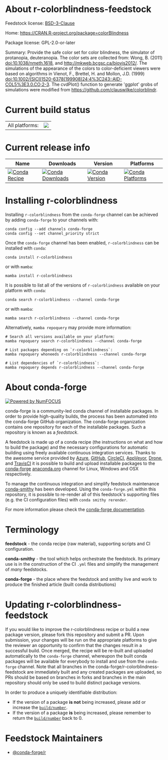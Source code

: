 About r-colorblindness-feedstock
================================

Feedstock license: [BSD-3-Clause](https://github.com/conda-forge/r-colorblindness-feedstock/blob/main/LICENSE.txt)

Home: https://CRAN.R-project.org/package=colorBlindness

Package license: GPL-2.0-or-later

Summary: Provide the safe color set for color blindness, the simulator of protanopia, deuteranopia. The color sets are collected from: Wong, B. (2011) <doi:10.1038/nmeth.1618>, and <http://mkweb.bcgsc.ca/biovis2012/>. The simulations of the appearance of the colors to color-deficient viewers were based on algorithms in Vienot, F., Brettel, H. and Mollon, J.D. (1999) <doi:10.1002/(SICI)1520-6378(199908)24:4%3C243::AID-COL5%3E3.0.CO;2-3>. The cvdPlot() function to generate 'ggplot' grobs of simulations were modified from <https://github.com/clauswilke/colorblindr>.

Current build status
====================


<table><tr><td>All platforms:</td>
    <td>
      <a href="https://dev.azure.com/conda-forge/feedstock-builds/_build/latest?definitionId=14642&branchName=main">
        <img src="https://dev.azure.com/conda-forge/feedstock-builds/_apis/build/status/r-colorblindness-feedstock?branchName=main">
      </a>
    </td>
  </tr>
</table>

Current release info
====================

| Name | Downloads | Version | Platforms |
| --- | --- | --- | --- |
| [![Conda Recipe](https://img.shields.io/badge/recipe-r--colorblindness-green.svg)](https://anaconda.org/conda-forge/r-colorblindness) | [![Conda Downloads](https://img.shields.io/conda/dn/conda-forge/r-colorblindness.svg)](https://anaconda.org/conda-forge/r-colorblindness) | [![Conda Version](https://img.shields.io/conda/vn/conda-forge/r-colorblindness.svg)](https://anaconda.org/conda-forge/r-colorblindness) | [![Conda Platforms](https://img.shields.io/conda/pn/conda-forge/r-colorblindness.svg)](https://anaconda.org/conda-forge/r-colorblindness) |

Installing r-colorblindness
===========================

Installing `r-colorblindness` from the `conda-forge` channel can be achieved by adding `conda-forge` to your channels with:

```
conda config --add channels conda-forge
conda config --set channel_priority strict
```

Once the `conda-forge` channel has been enabled, `r-colorblindness` can be installed with `conda`:

```
conda install r-colorblindness
```

or with `mamba`:

```
mamba install r-colorblindness
```

It is possible to list all of the versions of `r-colorblindness` available on your platform with `conda`:

```
conda search r-colorblindness --channel conda-forge
```

or with `mamba`:

```
mamba search r-colorblindness --channel conda-forge
```

Alternatively, `mamba repoquery` may provide more information:

```
# Search all versions available on your platform:
mamba repoquery search r-colorblindness --channel conda-forge

# List packages depending on `r-colorblindness`:
mamba repoquery whoneeds r-colorblindness --channel conda-forge

# List dependencies of `r-colorblindness`:
mamba repoquery depends r-colorblindness --channel conda-forge
```


About conda-forge
=================

[![Powered by
NumFOCUS](https://img.shields.io/badge/powered%20by-NumFOCUS-orange.svg?style=flat&colorA=E1523D&colorB=007D8A)](https://numfocus.org)

conda-forge is a community-led conda channel of installable packages.
In order to provide high-quality builds, the process has been automated into the
conda-forge GitHub organization. The conda-forge organization contains one repository
for each of the installable packages. Such a repository is known as a *feedstock*.

A feedstock is made up of a conda recipe (the instructions on what and how to build
the package) and the necessary configurations for automatic building using freely
available continuous integration services. Thanks to the awesome service provided by
[Azure](https://azure.microsoft.com/en-us/services/devops/), [GitHub](https://github.com/),
[CircleCI](https://circleci.com/), [AppVeyor](https://www.appveyor.com/),
[Drone](https://cloud.drone.io/welcome), and [TravisCI](https://travis-ci.com/)
it is possible to build and upload installable packages to the
[conda-forge](https://anaconda.org/conda-forge) [anaconda.org](https://anaconda.org/)
channel for Linux, Windows and OSX respectively.

To manage the continuous integration and simplify feedstock maintenance
[conda-smithy](https://github.com/conda-forge/conda-smithy) has been developed.
Using the ``conda-forge.yml`` within this repository, it is possible to re-render all of
this feedstock's supporting files (e.g. the CI configuration files) with ``conda smithy rerender``.

For more information please check the [conda-forge documentation](https://conda-forge.org/docs/).

Terminology
===========

**feedstock** - the conda recipe (raw material), supporting scripts and CI configuration.

**conda-smithy** - the tool which helps orchestrate the feedstock.
                   Its primary use is in the construction of the CI ``.yml`` files
                   and simplify the management of *many* feedstocks.

**conda-forge** - the place where the feedstock and smithy live and work to
                  produce the finished article (built conda distributions)


Updating r-colorblindness-feedstock
===================================

If you would like to improve the r-colorblindness recipe or build a new
package version, please fork this repository and submit a PR. Upon submission,
your changes will be run on the appropriate platforms to give the reviewer an
opportunity to confirm that the changes result in a successful build. Once
merged, the recipe will be re-built and uploaded automatically to the
`conda-forge` channel, whereupon the built conda packages will be available for
everybody to install and use from the `conda-forge` channel.
Note that all branches in the conda-forge/r-colorblindness-feedstock are
immediately built and any created packages are uploaded, so PRs should be based
on branches in forks and branches in the main repository should only be used to
build distinct package versions.

In order to produce a uniquely identifiable distribution:
 * If the version of a package **is not** being increased, please add or increase
   the [``build/number``](https://docs.conda.io/projects/conda-build/en/latest/resources/define-metadata.html#build-number-and-string).
 * If the version of a package **is** being increased, please remember to return
   the [``build/number``](https://docs.conda.io/projects/conda-build/en/latest/resources/define-metadata.html#build-number-and-string)
   back to 0.

Feedstock Maintainers
=====================

* [@conda-forge/r](https://github.com/orgs/conda-forge/teams/r/)

